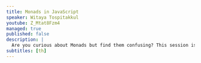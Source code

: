 ```yaml
---
title: Monads in JavaScript
speaker: Witaya Tospitakkul
youtube: Z_Mtat8Fzm4
managed: true
published: false
description: |
  Are you curious about Monads but find them confusing? This session is designed for beginners looking to grasp the concept in simple, relatable terms. I'll break down what Monads are using simple language and relatable analogies, such as managing boxes or following a recipe. You’ll learn the key components and discover how Monads help streamline coding, manage side effects, and improve readability and why they matter in programming without the technical jargon.
subtitles: [th]
---
```

